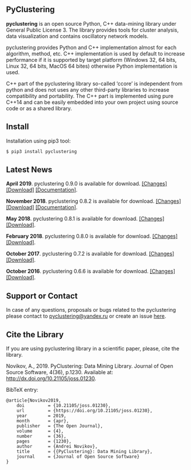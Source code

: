 ## PyClustering

**pyclustering** is an open source Python, C++ data-mining library under General Public License 3. The library provides tools for cluster analysis, data visualization and contains oscillatory network models.

pyclustering provides Python and C++ implementation almost for each algorithm, method, etc. C++ implementation is used by default to increase performance if it is supported by target platform (Windows 32, 64 bits, Linux 32, 64 bits, MacOS 64 bites) otherwise Python implementation is used.

C++ part of the pyclustering library so-called ‘ccore’ is independent from python and does not uses any other third-party libraries to increase compatibility and portability. The C++ part is implemented using pure C++14 and can be easily embedded into your own project using source code or as a shared library.

## Install

Installation using pip3 tool:
```bash
$ pip3 install pyclustering
```

## Latest News

**April 2019**. pyclustering 0.9.0 is available for download. [[Changes]](https://github.com/annoviko/pyclustering/releases/tag/0.9.0) [[Download]](https://files.pythonhosted.org/packages/38/d5/21bf39b855a8720173541fda04a8fdab087595d5317e7043d72cd0de08e8/pyclustering-0.9.0.tar.gz) [[Documentation]](https://pyclustering.github.io/docs/0.9.0/html/index.html).

**November 2018**. pyclustering 0.8.2 is available for download. [[Changes]](https://github.com/annoviko/pyclustering/releases/tag/0.8.2) [[Download]](https://files.pythonhosted.org/packages/3c/e5/3be27187d430d1c921d32e08355068fde3a0f5897b80145930f00d701461/pyclustering-0.8.2.tar.gz) [[Documentation]](https://pyclustering.github.io/docs/0.8.2/html/index.html).

**May 2018**. pyclustering 0.8.1 is available for download. [[Changes]](https://github.com/annoviko/pyclustering/releases/tag/0.8.1) [[Download]](https://files.pythonhosted.org/packages/45/e2/e5b3cd92fb6dbb6539bdacbbf88593b93e728eb8ea3b832f137dc591709c/pyclustering-0.8.1.tar.gz).

**February 2018**. pyclustering 0.8.0 is available for download. [[Changes]](https://github.com/annoviko/pyclustering/releases/tag/0.8.0) [[Download]](https://files.pythonhosted.org/packages/d0/22/50ed2e0a951a0cb710f17f04d0ccb0e42aeb47fda3e4f0757ec39a1c6392/pyclustering-0.8.0.tar.gz).

**October 2017**. pyclustering 0.7.2 is available for download. [[Changes]](https://github.com/annoviko/pyclustering/releases/tag/0.7.0) [[Download]](https://files.pythonhosted.org/packages/4c/ae/3f884451ed99e47b45535bd8699212cc023092ad8109d1a34cf9b0b2ca9f/pyclustering-0.7.2.tar.gz).

**October 2016**. pyclustering 0.6.6 is available for download. [[Changes]](https://github.com/annoviko/pyclustering/releases/tag/0.6.6) [[Download]](https://files.pythonhosted.org/packages/b4/e1/cc768d79efee4d17901bb7ad58cb4d3e8acc25ffb761b59a42321f95f65b/pyclustering-0.6.6.tar.gz).

## Support or Contact

In case of any questions, proposals or bugs related to the pyclustering please contact to pyclustering@yandex.ru or create an issue [here](https://github.com/annoviko/pyclustering/issues/new).

## Cite the Library

If you are using pyclustering library in a scientific paper, please, cite the library.

Novikov, A., 2019. PyClustering: Data Mining Library. Journal of Open Source Software, 4(36), p.1230. Available at: http://dx.doi.org/10.21105/joss.01230.

BibTeX entry:
```
@article{Novikov2019,
    doi         = {10.21105/joss.01230},
    url         = {https://doi.org/10.21105/joss.01230},
    year        = 2019,
    month       = {apr},
    publisher   = {The Open Journal},
    volume      = {4},
    number      = {36},
    pages       = {1230},
    author      = {Andrei Novikov},
    title       = {{PyClustering}: Data Mining Library},
    journal     = {Journal of Open Source Software}
}
```
